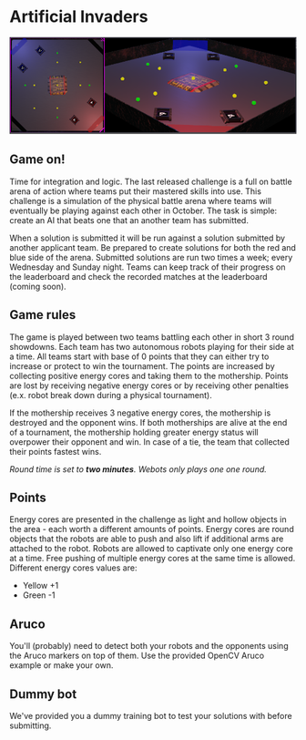 # Artificial Invaders

![Challenge 3](../img/webots_3.png "Webots Challenge 3")


## Game on!

Time for integration and logic. The last released challenge is a full on
battle arena of action where teams put their mastered skills into use. This
challenge is a simulation of the physical battle arena where teams will
eventually be playing against each other in October. The task is simple: create
an AI that beats one that an another team has submitted.

When a solution is submitted it will be run against a solution submitted by
another applicant team. Be prepared to create solutions for both the red and
blue side of the arena. Submitted solutions are run two times a week; every
Wednesday and Sunday night. Teams can keep track of their progress on the
leaderboard and check the recorded matches at the leaderboard (coming soon).

## Game rules

The game is played between two teams battling each other in short 3 round
showdowns. Each team has two autonomous robots playing for their side at a
time. All teams start with base of 0 points that they can either try to
increase or protect to win the tournament. The points are increased by
collecting positive energy cores and taking them to the mothership. Points are
lost by receiving negative energy cores or by receiving other penalties (e.x.
robot break down during a physical tournament).

If the mothership receives 3 negative energy cores, the mothership is destroyed
and the opponent wins. If both motherships are alive at the end of a
tournament, the mothership holding greater energy status will overpower their
opponent and win. In case of a tie, the team that collected their points
fastest wins.

*Round time is set to **two minutes**. Webots only plays one one round.*

## Points

Energy cores are presented in the challenge as light and hollow objects in the
area - each worth a different amounts of points. Energy cores are round
objects that the robots are able to push and also lift if additional arms are
attached to the robot. Robots are allowed to captivate only one energy core at
a time. Free pushing of multiple energy cores at the same time is allowed.
Different energy cores values are:

- Yellow +1
- Green -1

## Aruco
You'll (probably) need to detect both your robots and the opponents using the Aruco markers on top of them. Use the provided OpenCV Aruco example or make your own.

## Dummy bot
We've provided you a dummy training bot to test your solutions with before submitting.
